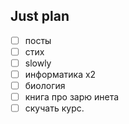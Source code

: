 ## Just plan
- [ ] посты
- [ ] стих
- [ ] slowly
- [ ] информатика х2
- [ ] биология
- [ ] книга про зарю инета
- [ ] скучать курс.
